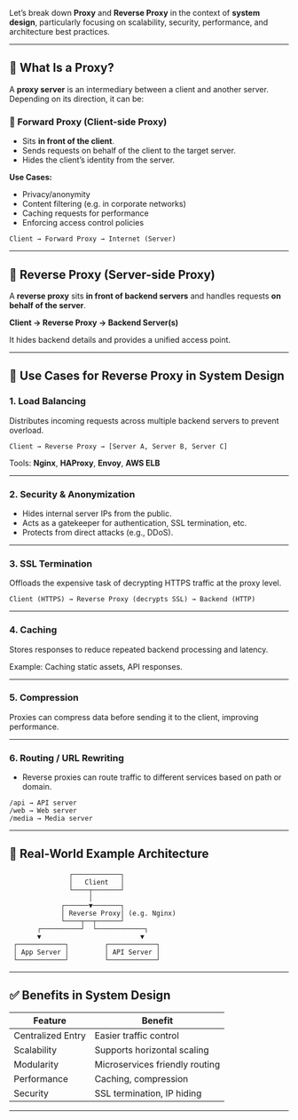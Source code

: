 Let’s break down **Proxy** and **Reverse Proxy** in the context of **system design**, particularly focusing on scalability, security, performance, and architecture best practices.

---

## 🧭 What Is a Proxy?

A **proxy server** is an intermediary between a client and another server. Depending on its direction, it can be:

### 🔁 Forward Proxy (Client-side Proxy)

* Sits **in front of the client**.
* Sends requests on behalf of the client to the target server.
* Hides the client’s identity from the server.

**Use Cases:**

* Privacy/anonymity
* Content filtering (e.g. in corporate networks)
* Caching requests for performance
* Enforcing access control policies

```text
Client → Forward Proxy → Internet (Server)
```

---

## 🔄 Reverse Proxy (Server-side Proxy)

A **reverse proxy** sits **in front of backend servers** and handles requests **on behalf of the server**.

**Client → Reverse Proxy → Backend Server(s)**

It hides backend details and provides a unified access point.

---

## 🔧 Use Cases for Reverse Proxy in System Design

### 1. **Load Balancing**

Distributes incoming requests across multiple backend servers to prevent overload.

```text
Client → Reverse Proxy → [Server A, Server B, Server C]
```

Tools: **Nginx**, **HAProxy**, **Envoy**, **AWS ELB**

---

### 2. **Security & Anonymization**

* Hides internal server IPs from the public.
* Acts as a gatekeeper for authentication, SSL termination, etc.
* Protects from direct attacks (e.g., DDoS).

---

### 3. **SSL Termination**

Offloads the expensive task of decrypting HTTPS traffic at the proxy level.

```text
Client (HTTPS) → Reverse Proxy (decrypts SSL) → Backend (HTTP)
```

---

### 4. **Caching**

Stores responses to reduce repeated backend processing and latency.

Example: Caching static assets, API responses.

---

### 5. **Compression**

Proxies can compress data before sending it to the client, improving performance.

---

### 6. **Routing / URL Rewriting**

* Reverse proxies can route traffic to different services based on path or domain.

```text
/api → API server  
/web → Web server  
/media → Media server
```

---

## 🧱 Real-World Example Architecture

```text
               ┌────────────┐
               │   Client   │
               └────┬───────┘
                    │
             ┌──────▼───────┐
             │ Reverse Proxy│ (e.g. Nginx)
             └────┬──┬──────┘
       ┌──────────┘  └────────────┐
       ▼                         ▼
 ┌────────────┐         ┌────────────┐
 │ App Server │         │ API Server │
 └────────────┘         └────────────┘
```

---

## ✅ Benefits in System Design

| Feature           | Benefit                        |
| ----------------- | ------------------------------ |
| Centralized Entry | Easier traffic control         |
| Scalability       | Supports horizontal scaling    |
| Modularity        | Microservices friendly routing |
| Performance       | Caching, compression           |
| Security          | SSL termination, IP hiding     |

---